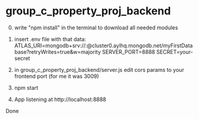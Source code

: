 # group_c_property_proj_backend

0. write "npm install" in the terminal to download all needed modules

1. insert .env file with that data:
ATLAS_URI=mongodb+srv://<your-user>:<your-password>@cluster0.aylhq.mongodb.net/myFirstDatabase?retryWrites=true&w=majority
SERVER_PORT=8888
SECRET=your-secret

2. in group_c_property_proj_backend/server.js edit cors params to your frontend port (for me it was 3009)
3. npm start
4. App listening at http://localhost:8888

Done
